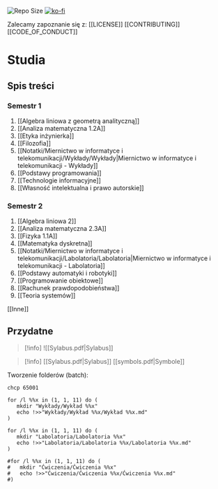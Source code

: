 ![Repo Size](https://img.shields.io/github/repo-size/Xederro/Studia?style=for-the-badge)
[![ko-fi](https://ko-fi.com/img/githubbutton_sm.svg)](https://ko-fi.com/A0A8GJFDV)

Zalecamy zapoznanie się z:
[[LICENSE]]
[[CONTRIBUTING]]
[[CODE_OF_CONDUCT]]

# Studia
## Spis treści
### Semestr 1  
1. [[Algebra liniowa z geometrą analityczną]]  
2. [[Analiza matematyczna 1.2A]]  
3. [[Etyka inżynierka]]  
4. [[Filozofia]]  
5. [[Notatki/Miernictwo w informatyce i telekomunikacji/Wykłady/Wykłady|Miernictwo w informatyce i telekomunikacji - Wykłady]]  
6. [[Podstawy programowania]]  
7. [[Technologie informacyjne]]  
8. [[Własność intelektualna i prawo autorskie]]  

### Semestr 2
1. [[Algebra liniowa 2]]
2. [[Analiza matematyczna 2.3A]]
3. [[Fizyka 1.1A]]
4. [[Matematyka dyskretna]]
5. [[Notatki/Miernictwo w informatyce i telekomunikacji/Labolatoria/Labolatoria|Miernictwo w informatyce i telekomunikacji - Labolatoria]]
6. [[Podstawy automatyki i robotyki]]
7. [[Programowanie obiektowe]]
8. [[Rachunek prawdopodobieństwa]]
9. [[Teoria systemów]]

[[Inne]]

## Przydatne
>[!info]
>![[Sylabus.pdf|Sylabus]]

>[!info]
>[[Sylabus.pdf|Sylabus]]
>[[symbols.pdf|Symbole]]


Tworzenie folderów (batch):
```run-bash
chcp 65001

for /l %%x in (1, 1, 11) do (
   mkdir "Wykłady/Wykład %%x"
   echo !>>"Wykłady/Wykład %%x/Wykład %%x.md"
)

for /l %%x in (1, 1, 11) do (
   mkdir "Labolatoria/Labolatoria %%x"
   echo !>>"Labolatoria/Labolatoria %%x/Labolatoria %%x.md"
)

#for /l %%x in (1, 1, 11) do (
#   mkdir "Ćwiczenia/Ćwiczenia %%x"
#   echo !>>"Ćwiczenia/Ćwiczenia %%x/Ćwiczenia %%x.md"
#)
```
